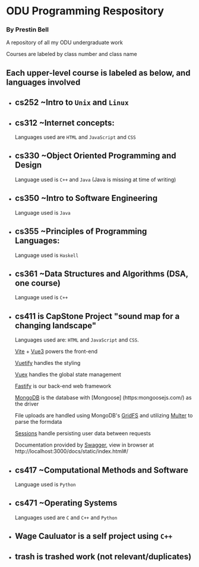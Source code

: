 # ODU Programming Respository

### By Prestin Bell

A repository of all my ODU undergraduate work

Courses are labeled by class number and class name

## Each upper-level course is labeled as below, and languages involved

* ## cs252 ~Intro to `Unix` and `Linux`


* ## cs312 ~Internet concepts: 
    
    Languages used are `HTML` and `JavaScript` and `CSS`


- ## cs330 ~Object Oriented Programming and Design
    
     Language used is `C++` and `Java` (Java is missing at time of writing)


* ## cs350 ~Intro to Software Engineering

    Language used is `Java`


* ## cs355 ~Principles of Programming Languages: 
    
    Language used is `Haskell`


* ## cs361 ~Data Structures and Algorithms (DSA, one course)
    
    Language used is `C++`


* ## cs411 is CapStone Project "sound map for a changing landscape"
    
     Languages used are: `HTML` and `JavaScript` and `CSS`. 
     
    [Vite](https://vitejs.dev/) + [Vue3](https://vuejs.org/) powers the front-end

    [Vuetify](https://vuetifyjs.com/en/#sass-card-title-flex) handles the styling


    [Vuex](https://vuex.vuejs.org/) handles the global state management


    [Fastify](https://fastify.dev/) is our back-end web framework


    [MongoDB](https://www.mongodb.com/) is the database with [Mongoose]     (https:mongoosejs.com/) as the driver


    File uploads are handled using MongoDB's [GridFS](https://www.mongodb.com/docs/manual/core/gridfs/) and utilizing [Multer](https://github.com/fox1t/fastify-multer) to parse the formdata

    [Sessions](https://github.com/fastify/session) handle persisting user data between requests


    Documentation provided by [Swagger](https://github.com/fastify/fastify-swagger), view in browser at http://localhost:3000/docs/static/index.html#/



* ## cs417 ~Computational Methods and Software
    
    Language used is `Python`


* ## cs471 ~Operating Systems
    
    Languages used are `C` and `C++` and `Python`


* ## Wage Cauluator is a self project using `C++`


* ## trash is trashed work (not relevant/duplicates)
